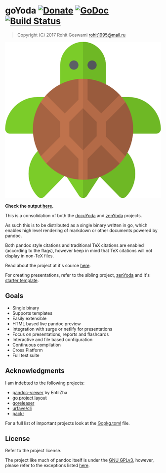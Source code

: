# goYoda [![Donate](https://img.shields.io/badge/Donate-PayPal-blue.svg?style=for-the-badge)](https://www.paypal.me/HaoZeke/) [![GoDoc](https://godoc.org/github.com/HaoZeke/goYoda?status.svg)](https://godoc.org/github.com/HaoZeke/goYoda) [![Build Status](https://semaphoreci.com/api/v1/haozeke/docuyoda_starter/branches/master/badge.svg)](https://semaphoreci.com/haozeke/docuyoda_starter)

> Copyright (C) 2017  Rohit Goswami <rohit1995@mail.ru>

![](readme/turtle.png "Pandoc for turtles")

**Check the output [here](https://github.com/HaoZeke/docuYoda_Starter/blob/pdf/spooky-action.pdf).**

This is a consolidation of both the [docuYoda](https://github.com/HaoZeke/docuYoda_Starter) and [zenYoda](http://zenyoda.surge.sh/) projects.

As such this is to be distributed as a single binary written in go, which enables high level rendering of markdown or other documents powered by pandoc.

Both pandoc style citations and traditional TeX citations are enabled (according to the flags), however keep in mind that TeX citations will not display in non-TeX files.

Read about the project at it's source [here](https://www.github.com/HaoZeke/goYoda).

For creating presentations, refer to the sibling project, [zenYoda](http://zenyoda.surge.sh/) and it's [starter template](http://zenyodasap.surge.sh/).

## Goals

* Single binary
* Supports templates
* Easily extensible
* HTML based live pandoc preview
* Integration with surge or netlify for presentations
* Focus on presentations, reports and flashcards
* Interactive and file based configuration
* Continuous compilation
* Cross Platform
* Full test suite

## Acknowledgments

I am indebted to the following projects:

* [pandoc-viewer](https://github.com/EntilZha/pandoc-viewer) by EntilZha
* [go project layout](https://github.com/golang-standards/project-layout)
* [goreleaser](https://goreleaser.com/)
* [urfave/cli](https://github.com/urfave/cli)
* [packr](https://github.com/gobuffalo/packr)

For a full list of important projects look at the [Gopkg.toml](./Gopkg.toml) file.

## License
Refer to the project license.

The project like much of pandoc itself is under the [GNU GPLv3](https://choosealicense.com/licenses/gpl-3.0/), however, please refer to the exceptions listed [here](https://github.com/jgm/pandoc/blob/master/COPYRIGHT).